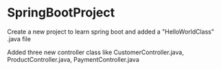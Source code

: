 # SpringBootProject
Create a new project to learn spring boot and added a "HelloWorldClass" .java file

Added three new controller class like CustomerController.java, ProductController.java, PaymentController.java
